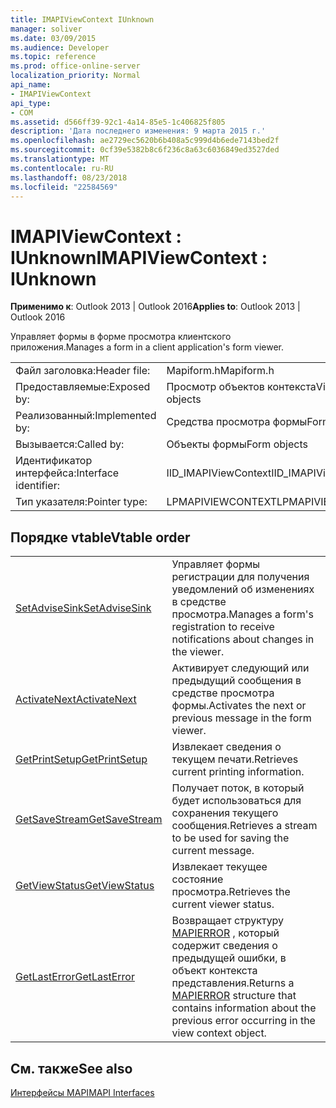 ```yaml
---
title: IMAPIViewContext IUnknown
manager: soliver
ms.date: 03/09/2015
ms.audience: Developer
ms.topic: reference
ms.prod: office-online-server
localization_priority: Normal
api_name:
- IMAPIViewContext
api_type:
- COM
ms.assetid: d566ff39-92c1-4a14-85e5-1c406825f805
description: 'Дата последнего изменения: 9 марта 2015 г.'
ms.openlocfilehash: ae2729ec5620b6b408a5c999d4b6ede7143bed2f
ms.sourcegitcommit: 0cf39e5382b8c6f236c8a63c6036849ed3527ded
ms.translationtype: MT
ms.contentlocale: ru-RU
ms.lasthandoff: 08/23/2018
ms.locfileid: "22584569"
---
```

# <a name="imapiviewcontext--iunknown"></a><span data-ttu-id="dcd37-103">IMAPIViewContext : IUnknown</span><span class="sxs-lookup"><span data-stu-id="dcd37-103">IMAPIViewContext : IUnknown</span></span>

  
  
<span data-ttu-id="dcd37-104">**Применимо к**: Outlook 2013 | Outlook 2016</span><span class="sxs-lookup"><span data-stu-id="dcd37-104">**Applies to**: Outlook 2013 | Outlook 2016</span></span> 
  
<span data-ttu-id="dcd37-105">Управляет формы в форме просмотра клиентского приложения.</span><span class="sxs-lookup"><span data-stu-id="dcd37-105">Manages a form in a client application's form viewer.</span></span> 
  
|||
|:-----|:-----|
|<span data-ttu-id="dcd37-106">Файл заголовка:</span><span class="sxs-lookup"><span data-stu-id="dcd37-106">Header file:</span></span>  <br/> |<span data-ttu-id="dcd37-107">Mapiform.h</span><span class="sxs-lookup"><span data-stu-id="dcd37-107">Mapiform.h</span></span>  <br/> |
|<span data-ttu-id="dcd37-108">Предоставляемые:</span><span class="sxs-lookup"><span data-stu-id="dcd37-108">Exposed by:</span></span>  <br/> |<span data-ttu-id="dcd37-109">Просмотр объектов контекста</span><span class="sxs-lookup"><span data-stu-id="dcd37-109">View context objects</span></span>  <br/> |
|<span data-ttu-id="dcd37-110">Реализованный:</span><span class="sxs-lookup"><span data-stu-id="dcd37-110">Implemented by:</span></span>  <br/> |<span data-ttu-id="dcd37-111">Средства просмотра формы</span><span class="sxs-lookup"><span data-stu-id="dcd37-111">Form viewers</span></span>  <br/> |
|<span data-ttu-id="dcd37-112">Вызывается:</span><span class="sxs-lookup"><span data-stu-id="dcd37-112">Called by:</span></span>  <br/> |<span data-ttu-id="dcd37-113">Объекты формы</span><span class="sxs-lookup"><span data-stu-id="dcd37-113">Form objects</span></span>  <br/> |
|<span data-ttu-id="dcd37-114">Идентификатор интерфейса:</span><span class="sxs-lookup"><span data-stu-id="dcd37-114">Interface identifier:</span></span>  <br/> |<span data-ttu-id="dcd37-115">IID_IMAPIViewContext</span><span class="sxs-lookup"><span data-stu-id="dcd37-115">IID_IMAPIViewContext</span></span>  <br/> |
|<span data-ttu-id="dcd37-116">Тип указателя:</span><span class="sxs-lookup"><span data-stu-id="dcd37-116">Pointer type:</span></span>  <br/> |<span data-ttu-id="dcd37-117">LPMAPIVIEWCONTEXT</span><span class="sxs-lookup"><span data-stu-id="dcd37-117">LPMAPIVIEWCONTEXT</span></span>  <br/> |
   
## <a name="vtable-order"></a><span data-ttu-id="dcd37-118">Порядке vtable</span><span class="sxs-lookup"><span data-stu-id="dcd37-118">Vtable order</span></span>

|||
|:-----|:-----|
|[<span data-ttu-id="dcd37-119">SetAdviseSink</span><span class="sxs-lookup"><span data-stu-id="dcd37-119">SetAdviseSink</span></span>](imapiviewcontext-setadvisesink.md) <br/> |<span data-ttu-id="dcd37-120">Управляет формы регистрации для получения уведомлений об изменениях в средстве просмотра.</span><span class="sxs-lookup"><span data-stu-id="dcd37-120">Manages a form's registration to receive notifications about changes in the viewer.</span></span>  <br/> |
|[<span data-ttu-id="dcd37-121">ActivateNext</span><span class="sxs-lookup"><span data-stu-id="dcd37-121">ActivateNext</span></span>](imapiviewcontext-activatenext.md) <br/> |<span data-ttu-id="dcd37-122">Активирует следующий или предыдущий сообщения в средстве просмотра формы.</span><span class="sxs-lookup"><span data-stu-id="dcd37-122">Activates the next or previous message in the form viewer.</span></span>  <br/> |
|[<span data-ttu-id="dcd37-123">GetPrintSetup</span><span class="sxs-lookup"><span data-stu-id="dcd37-123">GetPrintSetup</span></span>](imapiviewcontext-getprintsetup.md) <br/> |<span data-ttu-id="dcd37-124">Извлекает сведения о текущем печати.</span><span class="sxs-lookup"><span data-stu-id="dcd37-124">Retrieves current printing information.</span></span>  <br/> |
|[<span data-ttu-id="dcd37-125">GetSaveStream</span><span class="sxs-lookup"><span data-stu-id="dcd37-125">GetSaveStream</span></span>](imapiviewcontext-getsavestream.md) <br/> |<span data-ttu-id="dcd37-126">Получает поток, в который будет использоваться для сохранения текущего сообщения.</span><span class="sxs-lookup"><span data-stu-id="dcd37-126">Retrieves a stream to be used for saving the current message.</span></span>  <br/> |
|[<span data-ttu-id="dcd37-127">GetViewStatus</span><span class="sxs-lookup"><span data-stu-id="dcd37-127">GetViewStatus</span></span>](imapiviewcontext-getviewstatus.md) <br/> |<span data-ttu-id="dcd37-128">Извлекает текущее состояние просмотра.</span><span class="sxs-lookup"><span data-stu-id="dcd37-128">Retrieves the current viewer status.</span></span>  <br/> |
|[<span data-ttu-id="dcd37-129">GetLastError</span><span class="sxs-lookup"><span data-stu-id="dcd37-129">GetLastError</span></span>](imapiviewcontext-getlasterror.md) <br/> |<span data-ttu-id="dcd37-130">Возвращает структуру [MAPIERROR](mapierror.md) , который содержит сведения о предыдущей ошибки, в объект контекста представления.</span><span class="sxs-lookup"><span data-stu-id="dcd37-130">Returns a [MAPIERROR](mapierror.md) structure that contains information about the previous error occurring in the view context object.</span></span>  <br/> |
   
## <a name="see-also"></a><span data-ttu-id="dcd37-131">См. также</span><span class="sxs-lookup"><span data-stu-id="dcd37-131">See also</span></span>



[<span data-ttu-id="dcd37-132">Интерфейсы MAPI</span><span class="sxs-lookup"><span data-stu-id="dcd37-132">MAPI Interfaces</span></span>](mapi-interfaces.md)


